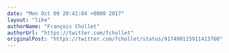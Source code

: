 ```yaml
---
date: "Mon Oct 09 20:41:04 +0000 2017"
layout: "like"
authorName: "François Chollet"
authorUrl: "https://twitter.com/fchollet"
originalPost: "https://twitter.com/fchollet/status/917490115911413760"
---
```

